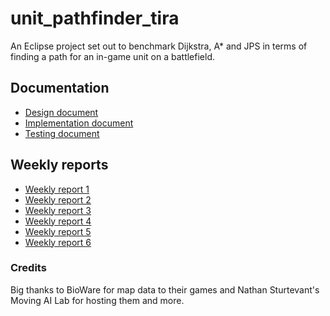# unit_pathfinder_tira
An Eclipse project set out to benchmark Dijkstra, A* and JPS in terms of finding a path for an in-game unit on a battlefield.

## Documentation
* [Design document](https://github.com/jompero/unit_pathfinder_tira/blob/master/Documentation/Design%20document.md)
* [Implementation document](https://github.com/jompero/unit_pathfinder_tira/blob/master/Documentation/Implementation%20document.md)
* [Testing document](https://github.com/jompero/unit_pathfinder_tira/blob/master/Documentation/Testing%20document.md)

## Weekly reports
* [Weekly report 1](https://github.com/jompero/unit_pathfinder_tira/blob/master/Documentation/Weekly_report_1.md)
* [Weekly report 2](https://github.com/jompero/unit_pathfinder_tira/blob/master/Documentation/Weekly_report_2.md)
* [Weekly report 3](https://github.com/jompero/unit_pathfinder_tira/blob/master/Documentation/Weekly_report_3.md)
* [Weekly report 4](https://github.com/jompero/unit_pathfinder_tira/blob/master/Documentation/Weekly_report_4.md)
* [Weekly report 5](https://github.com/jompero/unit_pathfinder_tira/blob/master/Documentation/Weekly_report_5.md)
* [Weekly report 6](https://github.com/jompero/unit_pathfinder_tira/blob/master/Documentation/Weekly_report_6.md)

### Credits
Big thanks to BioWare for map data to their games and Nathan Sturtevant's Moving AI Lab for hosting them and more.